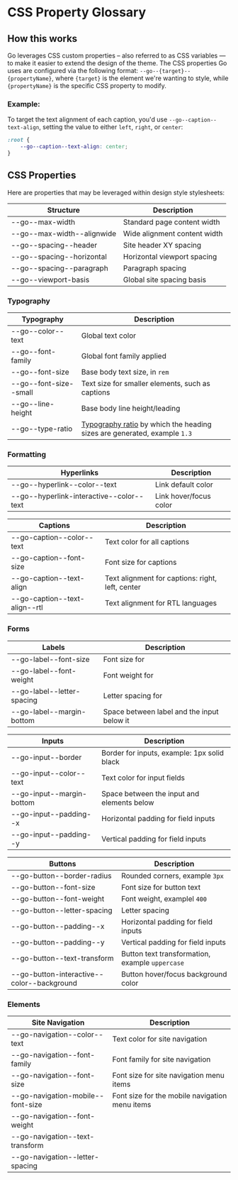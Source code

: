 # CSS Property Glossary

## How this works
Go leverages CSS custom properties – also referred to as CSS variables — to make it easier to extend the design of the theme. The CSS properties Go uses are configured via the following format: `--go--{target}--{propertyName}`, where `{target}` is the element we're wanting to style, while `{propertyName}` is the specific CSS property to modify.

### Example:
To target the text alignment of each caption, you'd use `--go--caption--text-align`, setting the value to either `left`, `right`, or `center`:

```css
:root {
	--go--caption--text-align: center;
}
```


## CSS Properties
Here are properties that may be leveraged within design style stylesheets:

| Structure  | Description |
| ------------- | ------------- |
| --go--max-width  | Standard page content width |
| --go--max-width--alignwide | Wide alignment content width |
| --go--spacing--header | Site header XY spacing |
| --go--spacing--horizontal | Horizontal viewport spacing |
| --go--spacing--paragraph | Paragraph spacing |
| --go--viewport-basis | Global site spacing basis |


### Typography
| Typography  | Description |
| ------------- | ------------- |
| --go--color--text | Global text color|
| --go--font-family | Global font family applied|
| --go--font-size | Base body text size, in `rem` |
| --go--font-size--small | Text size for smaller elements, such as captions |
| --go--line-height | Base body line height/leading |
| --go--type-ratio | [Typography ratio](https://type-scale.com) by which the heading sizes are generated, example `1.3` |


### Formatting
| Hyperlinks  | Description |
| ------------- | ------------- |
| --go--hyperlink--color--text | Link default color |
| --go--hyperlink-interactive--color--text | Link hover/focus color |

| Captions  | Description |
| ------------- | ------------- |
| --go-caption--color--text | Text color for all captions |
| --go-caption--font-size | Font size for captions |
| --go-caption--text-align | Text alignment for captions: right, left, center |
| --go-caption--text-align--rtl | Text alignment for RTL languages|


### Forms

| Labels  | Description |
| ------------- | ------------- |
| --go-label--font-size | Font size for <label> |
| --go-label--font-weight | Font weight for <label> |
| --go-label--letter-spacing | Letter spacing for <label> |
| --go-label--margin-bottom | Space between label and the input below it |

| Inputs  | Description |
| ------------- | ------------- |
| --go-input--border | Border for inputs, example: 1px solid black|
| --go-input--color--text | Text color for input fields |
| --go-input--margin-bottom | Space between the input and elements below |
| --go-input--padding--x | Horizontal padding for field inputs |
| --go-input--padding--y | Vertical padding for field inputs |

| Buttons  | Description |
| ------------- | ------------- |
| --go-button--border-radius | Rounded corners, example `3px` |
| --go-button--font-size | Font size for button text |
| --go-button--font-weight | Font weight, examplel `400` |
| --go-button--letter-spacing | Letter spacing |
| --go-button--padding--x | Horizontal padding for field inputs |
| --go-button--padding--y | Vertical padding for field inputs |
| --go-button--text-transform | Button text transformation, example `uppercase` |
| --go-button-interactive--color--background | Button hover/focus background color |


### Elements

| Site Navigation  | Description |
| ------------- | ------------- |
| --go-navigation--color--text | Text color for site navigation |
| --go-navigation--font-family | Font family for site navigation |
| --go-navigation--font-size | Font size for site navigation menu items |
| --go-navigation-mobile--font-size | Font size for the mobile navigation menu items |
| --go-navigation--font-weight ||
| --go-navigation--text-transform ||
| --go-navigation--letter-spacing ||
